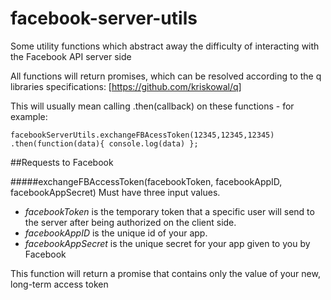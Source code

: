 facebook-server-utils
=====================

Some utility functions which abstract away the difficulty of interacting with the Facebook API server side

All functions will return promises, which can be resolved according to the q libraries specifications:
[https://github.com/kriskowal/q]

This will usually mean calling .then(callback) on these functions - for example:
````
facebookServerUtils.exchangeFBAcessToken(12345,12345,12345)
.then(function(data){ console.log(data) };
````

##Requests to Facebook

#####exchangeFBAccessToken(facebookToken, facebookAppID, facebookAppSecret)
Must have three input values.
* *facebookToken* is the temporary token that a specific user will send to the server after being authorized on the client side.
* *facebookAppID* is the unique id of your app.
* *facebookAppSecret* is the unique secret for your app given to you by Facebook

This function will return a promise that contains only the value of your new, long-term access token


